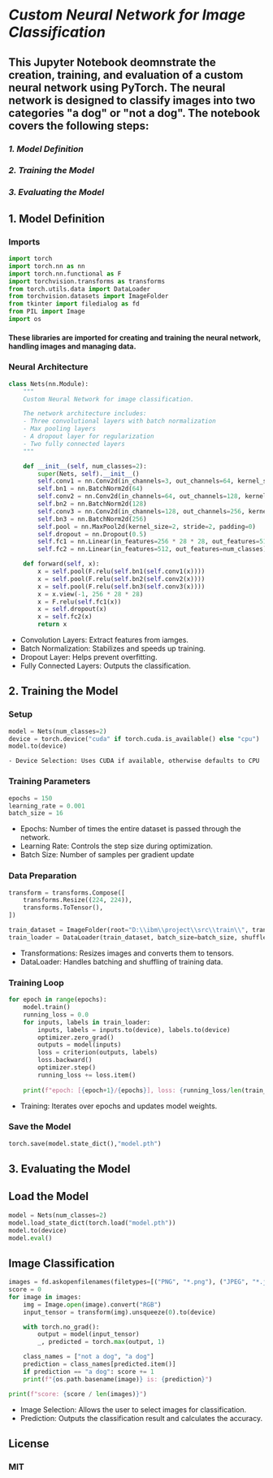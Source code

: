 # ***Custom Neural Network for Image Classification***

## This Jupyter Notebook deomnstrate the creation, training, and evaluation of a custom neural network using PyTorch. The neural network is designed to classify images into two categories "a dog" or "not a dog". The notebook covers the following steps:

### ***1. Model Definition***
### ***2. Training the Model***
### ***3. Evaluating the Model***


## 1. Model Definition
  ### Imports
  ```python
  import torch
  import torch.nn as nn
  import torch.nn.functional as F
  import torchvision.transforms as transforms
  from torch.utils.data import DataLoader
  from torchvision.datasets import ImageFolder
  from tkinter import filedialog as fd
  from PIL import Image
  import os
  ```

  #### These libraries are imported for creating and training the neural network, handling images and managing data.

  ### Neural Architecture

  ```python
  class Nets(nn.Module):
      """
      Custom Neural Network for image classification. 

      The network architecture includes:
      - Three convolutional layers with batch normalization
      - Max pooling layers
      - A dropout layer for regularization
      - Two fully connected layers
      """

      def __init__(self, num_classes=2):
          super(Nets, self).__init__()
          self.conv1 = nn.Conv2d(in_channels=3, out_channels=64, kernel_size=3, padding=1)
          self.bn1 = nn.BatchNorm2d(64)
          self.conv2 = nn.Conv2d(in_channels=64, out_channels=128, kernel_size=3, padding=1)
          self.bn2 = nn.BatchNorm2d(128)
          self.conv3 = nn.Conv2d(in_channels=128, out_channels=256, kernel_size=3, padding=1)
          self.bn3 = nn.BatchNorm2d(256)
          self.pool = nn.MaxPool2d(kernel_size=2, stride=2, padding=0)
          self.dropout = nn.Dropout(0.5)
          self.fc1 = nn.Linear(in_features=256 * 28 * 28, out_features=512)
          self.fc2 = nn.Linear(in_features=512, out_features=num_classes)

      def forward(self, x):
          x = self.pool(F.relu(self.bn1(self.conv1(x))))
          x = self.pool(F.relu(self.bn2(self.conv2(x))))
          x = self.pool(F.relu(self.bn3(self.conv3(x))))
          x = x.view(-1, 256 * 28 * 28)
          x = F.relu(self.fc1(x))
          x = self.dropout(x)
          x = self.fc2(x)
          return x
  ```

  - Convolution Layers: Extract features from iamges.
  - Batch Normalization: Stabilizes and speeds up training.
  - Dropout Layer: Helps prevent overfitting.
  - Fully Connected Layers: Outputs the classification.


## 2. Training the Model
  ### Setup
  ```python
  model = Nets(num_classes=2)
  device = torch.device("cuda" if torch.cuda.is_available() else "cpu")
  model.to(device)
  ```

    - Device Selection: Uses CUDA if available, otherwise defaults to CPU

   ### Training Parameters
  ```python
  epochs = 150
  learning_rate = 0.001
  batch_size = 16
  ```

  - Epochs: Number of times the entire dataset is passed through the network.
  - Learning Rate: Controls the step size during optimization.
  - Batch Size: Number of samples per gradient update

  ### Data Preparation
  ```python
  transform = transforms.Compose([
      transforms.Resize((224, 224)),
      transforms.ToTensor(),
  ])

  train_dataset = ImageFolder(root="D:\\ibm\\project\\src\\train\\", transform=transform)
  train_loader = DataLoader(train_dataset, batch_size=batch_size, shuffle=True)
  ```

  - Transformations: Resizes images and converts them to tensors.
  - DataLoader: Handles batching and shuffling of training data.

  ### Training Loop
  ```python
  for epoch in range(epochs):
      model.train()
      running_loss = 0.0
      for inputs, labels in train_loader:
          inputs, labels = inputs.to(device), labels.to(device)
          optimizer.zero_grad()
          outputs = model(inputs)
          loss = criterion(outputs, labels)
          loss.backward()
          optimizer.step()
          running_loss += loss.item()
      
      print(f"epoch: [{epoch+1}/{epochs}], loss: {running_loss/len(train_loader):.4f}")
  ```

  - Training: Iterates over epochs and updates model weights.

  ### Save the Model
  ```python
  torch.save(model.state_dict(),"model.pth")
  ```

## 3. Evaluating the Model
  ## Load the Model
  ```python
  model = Nets(num_classes=2)
  model.load_state_dict(torch.load("model.pth"))
  model.to(device)
  model.eval()
  ```

  ## Image Classification
  ```python
  images = fd.askopenfilenames(filetypes=[("PNG", "*.png"), ("JPEG", "*.jpeg"), ("JPG", "*.jpg")])
  score = 0
  for image in images:
      img = Image.open(image).convert("RGB")
      input_tensor = transform(img).unsqueeze(0).to(device)

      with torch.no_grad():
          output = model(input_tensor)
          _, predicted = torch.max(output, 1)

      class_names = ["not a dog", "a dog"]
      prediction = class_names[predicted.item()]
      if prediction == "a dog": score += 1
      print(f"{os.path.basename(image)} is: {prediction}")

  print(f"score: {score / len(images)}")
  ```

  - Image Selection: Allows the user to select images for classification.
  - Prediction: Outputs the classification result and calculates the accuracy.


## License
### MIT
